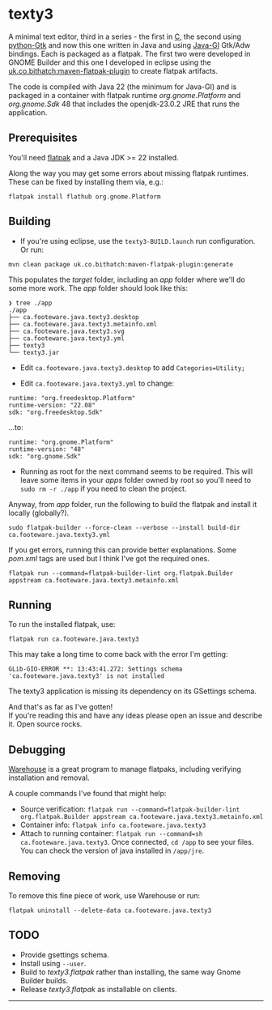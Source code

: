 # texty3

A minimal text editor, third in a series - the first in [C](https://github.com/CraigFoote/ca.footeware.c.texty), the second using [python-Gtk](https://github.com/CraigFoote/ca.footeware.py.texty2) and now this one written in Java and using [Java-GI](https://jwharm.github.io/java-gi/) Gtk/Adw bindings. Each is packaged as a flatpak. The first two were developed in GNOME Builder and this one I developed in eclipse using the [uk.co.bithatch:maven-flatpak-plugin](https://github.com/bithatch/maven-flatpak-plugin) to create flatpak artifacts.

The code is compiled with Java 22 (the minimum for Java-GI) and is packaged in a container with flatpak runtime *org.gnome.Platform* and *org.gnome.Sdk* 48 that includes the openjdk-23.0.2 JRE that runs the application.

## Prerequisites

You'll need [flatpak](https://flathub.org/setup) and a Java JDK >= 22 installed.

Along the way you may get some errors about missing flatpak runtimes. These can be fixed by installing them via, e.g.:

`flatpak install flathub org.gnome.Platform`

## Building

- If you're using eclipse, use the `texty3-BUILD.launch` run configuration. Or run:

```
mvn clean package uk.co.bithatch:maven-flatpak-plugin:generate
```

  This populates the *target* folder, including an *app* folder where we'll do some more work. The *app* folder should look like this:

```
❯ tree ./app
./app
├── ca.footeware.java.texty3.desktop
├── ca.footeware.java.texty3.metainfo.xml
├── ca.footeware.java.texty3.svg
├── ca.footeware.java.texty3.yml
├── texty3
└── texty3.jar
```

- Edit `ca.footeware.java.texty3.desktop`  to add `Categories=Utility;`


- Edit `ca.footeware.java.texty3.yml` to change:

```
runtime: "org.freedesktop.Platform"
runtime-version: "22.08"
sdk: "org.freedesktop.Sdk"
```

...to:

```
runtime: "org.gnome.Platform"
runtime-version: "48"
sdk: "org.gnome.Sdk"
```


- Running as root for the next command seems to be required. This will leave some items in your *apps* folder owned by root so you'll need to `sudo rm -r ./app` if you need to clean the project.

Anyway, from *app* folder, run the following to build the flatpak and install it locally (globally?).

```
sudo flatpak-builder --force-clean --verbose --install build-dir ca.footeware.java.texty3.yml
```

If you get errors, running this can provide better explanations. Some *pom.xml* tags are used but I think I've got the required ones.

```
flatpak run --command=flatpak-builder-lint org.flatpak.Builder appstream ca.footeware.java.texty3.metainfo.xml
```

## Running

To run the installed flatpak, use:

```
flatpak run ca.footeware.java.texty3
```

This may take a long time to come back with the error I'm getting:

```
GLib-GIO-ERROR **: 13:43:41.272: Settings schema 'ca.footeware.java.texty3' is not installed
```

The texty3 application is missing its dependency on its GSettings schema.

And that's as far as I've gotten!  
If you're reading this and have any ideas please open an issue and describe it. Open source rocks.

## Debugging

[Warehouse](https://flathub.org/apps/io.github.flattool.Warehouse) is a great program to manage flatpaks, including verifying installation and removal.

A couple commands I've found that might help:

- Source verification: `flatpak run --command=flatpak-builder-lint org.flatpak.Builder appstream ca.footeware.java.texty3.metainfo.xml`
- Container info: `flatpak info ca.footeware.java.texty3`
- Attach to running container: `flatpak run --command=sh ca.footeware.java.texty3`. Once connected, `cd /app` to see your files. You can check the version of java installed in `/app/jre`.

## Removing

To remove this fine piece of work, use Warehouse or run:

```
flatpak uninstall --delete-data ca.footeware.java.texty3
```

## TODO

- Provide gsettings schema.
- Install using `--user`.
- Build to *texty3.flatpak* rather than installing, the same way Gnome Builder builds.
- Release *texty3.flatpak* as installable on clients.

***
